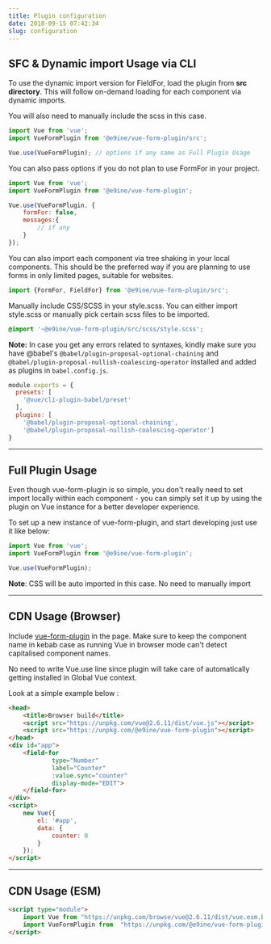 ```yaml
---
title: Plugin configuration 
date: 2018-09-15 07:42:34
slug: configuration
---
```

## SFC & Dynamic import Usage via CLI

To use the dynamic import version for FieldFor, load the plugin from **src directory**. This will follow on-demand loading for each component via dynamic imports.

You will also need to manually include the scss in this case.

```js
import Vue from 'vue';
import VueFormPlugin from '@e9ine/vue-form-plugin/src';

Vue.use(VueFormPlugin); // options if any same as Full Plugin Usage
```

You can also pass options if you do not plan to use FormFor in your project.

```js
import Vue from 'vue';
import VueFormPlugin from '@e9ine/vue-form-plugin';

Vue.use(VueFormPlugin, {
    formFor: false,
    messages:{
        // if any
    }
});
```

You can also import each component via tree shaking in your local components. This should be the preferred way if you are planning to use forms in only limited pages, suitable for websites.

```js
import {FormFor, FieldFor} from '@e9ine/vue-form-plugin/src';
```

Manually include CSS/SCSS in your style.scss. You can either import style.scss or manually pick certain scss files to be imported.

```scss
@import '~@e9ine/vue-form-plugin/src/scss/style.scss';
```
**Note:**
In case you get any errors related to syntaxes, kindly make sure you have @babel's `@babel/plugin-proposal-optional-chaining` and `@babel/plugin-proposal-nullish-coalescing-operator` installed and added as plugins in `babel.config.js`.
```js
module.exports = {
  presets: [
    '@vue/cli-plugin-babel/preset'
  ],
  plugins: [
    '@babel/plugin-proposal-optional-chaining', 
    '@babel/plugin-proposal-nullish-coalescing-operator']
}

```
___
## Full Plugin Usage

Even though vue-form-plugin is so simple, you don't really need to set import locally within each component - you can simply set it up by using the plugin on Vue instance for a better developer experience.

To set up a new instance of vue-form-plugin, and start developing just use it like below:

```js
import Vue from 'vue';
import VueFormPlugin from '@e9ine/vue-form-plugin';

Vue.use(VueFormPlugin);
```

**Note**: CSS will be auto imported in this case. No need to manually import

___

## CDN Usage (Browser)

Include [vue-form-plugin](https://unpkg.com/@e9ine/vue-form-plugin) in the page. Make sure to keep the component name in kebab case as running Vue in browser mode can't detect capitalised component names.

No need to write Vue.use line since plugin will take care of automatically getting installed in Global Vue context.

Look at a simple example below :

```html
<head>
    <title>Browser build</title>
    <script src="https://unpkg.com/vue@2.6.11/dist/vue.js"></script>
    <script src="https://unpkg.com/@e9ine/vue-form-plugin"></script>
</head>
<div id="app">
    <field-for 
            type="Number" 
            label="Counter" 
            :value.sync="counter" 
            display-mode="EDIT">
    </field-for>
</div>
<script>
    new Vue({
        el: '#app',
        data: {
            counter: 0
        }
    });
</script>
```

___

## CDN Usage (ESM)

```html
<script type="module">
    import Vue from "https://unpkg.com/browse/vue@2.6.11/dist/vue.esm.browser.js"
    import VueFormPlugin from  "https://unpkg.com/@e9ine/vue-form-plugin/dist/vue-form-plugin.esm.js";
</script>
```

